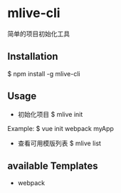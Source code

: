 # mlive-cli
简单的项目初始化工具

## Installation
$ npm install -g mlive-cli

## Usage
- 初始化项目
$ mlive init <temlplate-name> <project-name>

Example:
$ vue init webpack myApp

- 查看可用模版列表
$ mlive list

## available Templates
- webpack 
